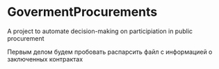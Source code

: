 # GovermentProcurements
A project to automate decision-making on participiation in public procurement

Первым делом будем пробовать распарсить файл с информацией о заключенных контрактах
